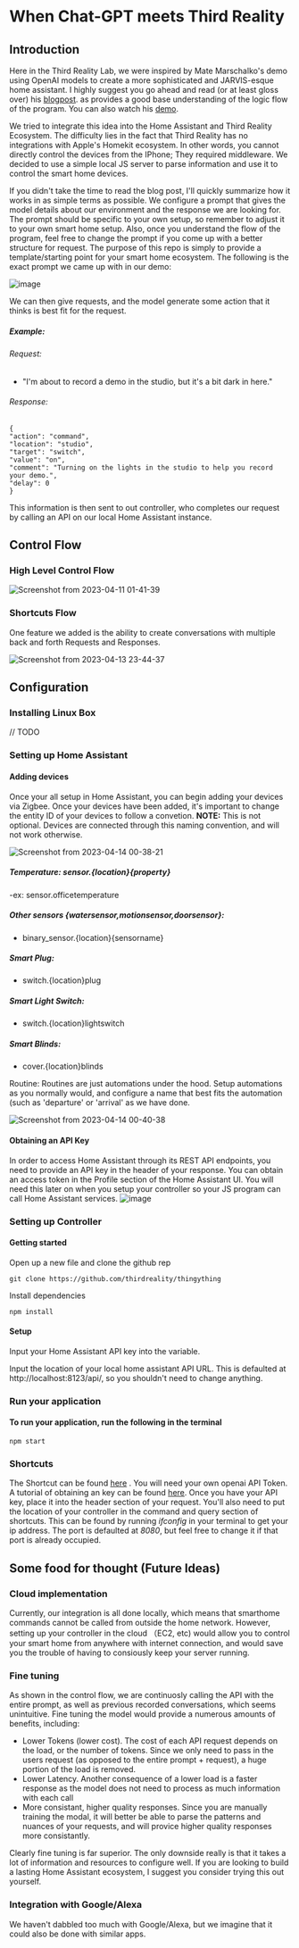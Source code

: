 # When Chat-GPT meets Third Reality

## Introduction
Here in the Third Reality Lab, we were inspired by Mate Marschalko's demo using OpenAI models to create a more sophisticated and JARVIS-esque home assistant. I highly suggest you go ahead and read (or at least gloss over) his [blogpost](https://matemarschalko.medium.com/chatgpt-in-an-ios-shortcut-worlds-smartest-homekit-voice-assistant-9a33b780007a).  as provides a good base understanding of the logic flow of the program. You can also watch his [demo](https://www.youtube.com/watch?v=THeet9bbphw&ab_channel=MateMarschalko).

We tried to integrate this idea into the Home Assistant and Third Reality Ecosystem. The difficulty lies in the fact that Third Reality has no integrations with Apple's Homekit ecosystem. In other words, you cannot directly control the devices from the IPhone; They required middleware. We decided to use a simple local JS server to parse information and use it to control the smart home devices. 


If you didn't take the time to read the blog post, I'll quickly summarize how it works in as simple terms as possible. We configure a prompt that gives the model details about our environment and the response we are looking for. The prompt should be specific to your own setup, so remember to adjust it to your own smart home setup. Also, once you understand the flow of the program, feel free to change the prompt if you come up with a better structure for request. The purpose of this repo is simply to provide a template/starting point for your smart home ecosystem. The following is the exact prompt we came up with in our demo:


![image](https://user-images.githubusercontent.com/77647164/231701017-9e47f1cf-2870-4122-9695-3178e6cf1c77.png)

We can then give requests, and the model generate some action that it thinks is best fit for the request. 

##### Example: 
###### Request: 
- "I'm about to record a demo in the studio, but it's a bit dark in here."

###### Response: 
```
{
"action": "command",
"location": "studio",
"target": "switch",
"value": "on",
"comment": "Turning on the lights in the studio to help you record your demo.",
"delay": 0
}
```


This information is then sent to out controller, who completes our request by calling an API on our local Home Assistant instance.


## Control Flow 
### High Level Control Flow
![Screenshot from 2023-04-11 01-41-39](https://user-images.githubusercontent.com/77647164/231105308-f57b391c-039d-4254-88e6-6e34ad562109.png)


### Shortcuts Flow 

One feature we added is the ability to create conversations with multiple back and forth Requests and Responses. 

![Screenshot from 2023-04-13 23-44-37](https://user-images.githubusercontent.com/77647164/231976030-ad82ac9b-5e8f-4b58-9b7c-e300271b85e0.png)



## Configuration

### Installing Linux Box

// TODO

### Setting up Home Assistant

#### Adding devices
Once your all setup in Home Assistant, you can begin adding your devices via Zigbee. Once your devices have been added, it's important to change the entity ID of your devices to follow a convetion. **NOTE:** This is not optional. Devices are connected through this naming convention, and will not work otherwise.

![Screenshot from 2023-04-14 00-38-21](https://user-images.githubusercontent.com/77647164/231976686-e3b6e945-2cfe-47b5-bed2-06a391a6c6c0.png)


##### Temperature: sensor.{location}{property}

-ex: sensor.officetemperature

##### Other sensors {watersensor,motionsensor,doorsensor}:
- binary_sensor.{location}{sensorname}
  
##### Smart Plug:
- switch.{location}plug
  
##### Smart Light Switch:
- switch.{location}lightswitch
  
##### Smart Blinds:
- cover.{location}blinds

Routine: Routines are just automations under the hood. Setup automations as you normally would, and configure a name that best fits the automation (such as 'departure' or 'arrival' as we have done. 

![Screenshot from 2023-04-14 00-40-38](https://user-images.githubusercontent.com/77647164/231977453-7e8e95fe-3673-4da2-a30c-dc730cfad7df.png)


#### Obtaining an API Key
In order to access Home Assistant through its REST API endpoints, you need to provide an API key in the header of your response. You can obtain an access token in the Profile section of the Home Assistant UI. You will need this later on when you setup your controller so your JS program can call Home Assistant services.
![image](https://user-images.githubusercontent.com/77647164/231636869-110e272f-acdb-4073-97c2-17e23668d779.png)

  
### Setting up Controller

#### Getting started

Open up a new file and clone the github rep
```
git clone https://github.com/thirdreality/thingything
```
Install dependencies 
```
npm install
```

#### Setup

Input your Home Assistant API key into the variable.


Input the location of your local home assistant API URL.
This is defaulted at http://localhost:8123/api/, so you shouldn't need to change anything.

### Run your application

#### To run your application, run the following in the terminal
```
npm start
```

### Shortcuts
The Shortcut can be found [here](https://www.icloud.com/shortcuts/2aa16fc785d8484da8e229a622d46726) . You will need your own openai API Token. A tutorial of obtaining an key can be found [here](https://www.youtube.com/watch?v=nafDyRsVnXU&ab_channel=TutorialsHub). 
Once you have your API key, place it into the header section of your request. You'll also need to put the location of your controller in the command and query section of shortcuts. This can be found by running *ifconfig* in your terminal to get your ip address. The port is defaulted at *8080*, but feel free to change it if that port is already occupied. 


## Some food for thought (Future Ideas)

### Cloud implementation
Currently, our integration is all done locally, which means that smarthome commands cannot be called from outside the home network. However, setting up your controller in the cloud （EC2, etc) would allow you to control your smart home from anywhere with internet connection, and would save you the trouble of having to consiously keep your server running. 

### Fine tuning

As shown in the control flow, we are continuosly calling the API with the entire prompt, as well as previous recorded conversations, which seems unintuitive. Fine tuning the model would provide a numerous amounts of benefits, including:
- Lower Tokens (lower cost). The cost of each API request depends on the load, or the number of tokens. Since we only need to pass in the users request (as opposed to the entire prompt + request), a huge portion of the load is removed.
- Lower Latency. Another consequence of a lower load is a faster response as the model does not need to process as much information with each call
- More consistant, higher quality responses. Since you are manually training the modal, it will better be able to parse the patterns and nuances of your requests, and will provice higher quality responses more consistantly.

Clearly fine tuning is far superior. The only downside really is that it takes a lot of information and resources to configure well. If you are looking to build a lasting Home Assistant ecosystem, I suggest you consider trying this out yourself.

### Integration with Google/Alexa
We haven't dabbled too much with Google/Alexa, but we imagine that it could also be done with similar apps.

  
